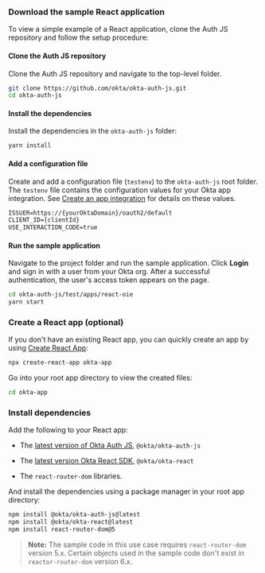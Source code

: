 ### Download the sample React application

To view a simple example of a React application, clone the Auth JS repository and follow the setup procedure:

#### Clone the Auth JS repository

Clone the Auth JS repository and navigate to the top-level folder.

```bash
git clone https://github.com/okta/okta-auth-js.git
cd okta-auth-js
```

#### Install the dependencies

Install the dependencies in the `okta-auth-js` folder:

```bash
yarn install
```

#### Add a configuration file

Create and add a configuration file (`testenv`) to the `okta-auth-js` root folder. The `testenv` file contains the configuration values for your Okta app integration. See [Create an app integration](#create-an-app-integration) for details on these values.

```txt
ISSUER=https://{yourOktaDomain}/oauth2/default
CLIENT_ID={clientId}
USE_INTERACTION_CODE=true
```

#### Run the sample application

Navigate to the project folder and run the sample application. Click **Login** and sign in with a user from your Okta org. After a successful authentication, the user's access token appears on the page.

```bash
cd okta-auth-js/test/apps/react-oie
yarn start
```

### Create a React app (optional)

If you don't have an existing React app, you can quickly create an app by using [Create React App](https://create-react-app.dev/):

```bash
npx create-react-app okta-app
```

Go into your root app directory to view the created files:

```bash
cd okta-app
```

### Install dependencies

Add the following to your React app:

* The [latest version of Okta Auth JS](https://github.com/okta/okta-auth-js/releases), `@okta/okta-auth-js`

* The [latest version Okta React SDK](https://github.com/okta/okta-React/releases), `@okta/okta-react`

* The `react-router-dom` libraries.

And install the dependencies using a package manager in your root app directory:

```bash
npm install @okta/okta-auth-js@latest
npm install @okta/okta-react@latest
npm install react-router-dom@5
```

> **Note:** The sample code in this use case requires `react-router-dom` version 5.x. Certain objects used in the sample code don't exist in `reactor-router-dom` version 6.x.

